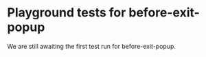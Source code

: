 # Playground tests for before-exit-popup
We are still awaiting the first test run for before-exit-popup.
